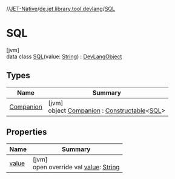 //[JET-Native](../../../index.md)/[de.jet.library.tool.devlang](../index.md)/[SQL](index.md)

# SQL

[jvm]\
data class [SQL](index.md)(value: [String](https://kotlinlang.org/api/latest/jvm/stdlib/kotlin/-string/index.html)) : [DevLangObject](../-dev-lang-object/index.md)

## Types

| Name | Summary |
|---|---|
| [Companion](-companion/index.md) | [jvm]<br>object [Companion](-companion/index.md) : [Constructable](../../de.jet.library.tool.base/-constructable/index.md)&lt;[SQL](index.md)&gt; |

## Properties

| Name | Summary |
|---|---|
| [value](value.md) | [jvm]<br>open override val [value](value.md): [String](https://kotlinlang.org/api/latest/jvm/stdlib/kotlin/-string/index.html) |
